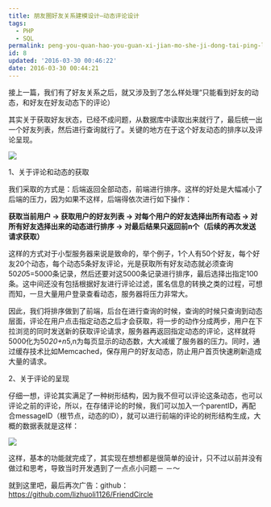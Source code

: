 ```yaml
---
title: 朋友圈好友关系建模设计—动态评论设计
tags:
  - PHP
  - SQL
permalink: peng-you-quan-hao-you-guan-xi-jian-mo-she-ji-dong-tai-ping-lun-she-ji
id: 8
updated: '2016-03-30 00:46:22'
date: 2016-03-30 00:44:21
---
```


接上一篇，我们有了好友关系之后，就又涉及到了怎么样处理“只能看到好友的动态，和好友在好友动态下的评论）

其实关于获取好友状态，已经不成问题，从数据库中读取出来就行了，最后统一出一个好友列表，然后进行查询就行了。关键的地方在于这个好友动态的排序以及评论呈现。

![](http://7xsf4p.com1.z0.glb.clouddn.com/image/1/c6/189c18dfe1efe7c7e93052ad0edf2.png)

1、关于评论和动态的获取

我们采取的方式是：后端返回全部动态，前端进行排序。这样的好处是大幅减小了后端的压力，因为如果不这样，后端得依次进行如下操作：

**获取当前用户 -> 获取用户的好友列表 -> 对每个用户的好友选择出所有动态 -> 对所有好友选择出来的动态进行排序 -> 对最后结果只返回前n个（后续的再次发送请求获取）**

这样的方式对于小型服务器来说是致命的，举个例子，1个人有50个好友，每个好友20个动态，每个动态5条好友评论，光是获取所有好友动态就必须查询50*20*5=5000条记录，然后还要对这5000条记录进行排序，最后选择出指定100条。这中间还没有包括根据好友进行评论过滤，匿名信息的转换之类的过程，可想而知，一旦大量用户登录查看动态，服务器将压力非常大。

因此，我们将排序做到了前端，后台在进行查询的时候，查询的时候只查询到动态层面，评论在用户点击指定动态之后才会获取，将一步的动作分成两步，用户在下拉浏览的同时发送新的获取评论请求，服务器再返回指定动态的评论，这样就将5000化为50*20+n*5,n为每页显示的动态数，大大减缓了服务器的压力。同时，通过缓存技术比如Memcached，保存用户的好友动态，防止用户首页快速刷新造成大量的请求。

2、关于评论的呈现

仔细一想，评论其实满足了一种树形结构，因为我不但可以评论这条动态，也可以评论之前的评论，所以，在存储评论的时候，我们可以加入一个parentID，再配合messageID（根节点，动态的ID），就可以进行前端的评论的树形结构生成，大概的数据表就是这样：

![](http://7xsf4p.com1.z0.glb.clouddn.com/image/2/39/165349718710a96085446deca2c48.png)

这样，基本的功能就完成了，其实现在想想都是很简单的设计，只不过以前并没有做过和思考，导致当时开发遇到了一点点小问题－ －～

就到这里吧，最后再次广告：github：https://github.com/lizhuoli1126/FriendCircle